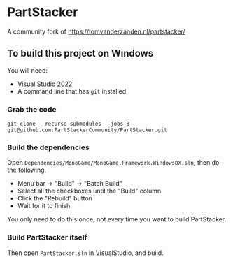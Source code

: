 # PartStacker

A community fork of https://tomvanderzanden.nl/partstacker/

## To build this project on Windows

You will need:

* Visual Studio 2022
* A command line that has `git` installed

### Grab the code

```
git clone --recurse-submodules --jobs 8 git@github.com:PartStackerCommunity/PartStacker.git
```

### Build the dependencies

Open `Dependencies/MonoGame/MonoGame.Framework.WindowsDX.sln`, then do the following.

* Menu bar -> "Build" -> "Batch Build"
* Select all the checkboxes until the "Build" column
* Click the "Rebuild" button
* Wait for it to finish

You only need to do this once, not every time you want to build PartStacker.

### Build PartStacker itself

Then open `PartStacker.sln` in VisualStudio, and build.
